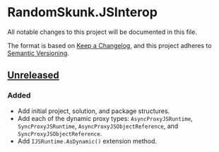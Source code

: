 # RandomSkunk.JSInterop

All notable changes to this project will be documented in this file.

The format is based on [Keep a Changelog],
and this project adheres to [Semantic Versioning].

## [Unreleased]

### Added

- Add initial project, solution, and package structures.
- Add each of the dynamic proxy types: `AsyncProxyJSRuntime`, `SyncProxyJSRuntime`, `AsyncProxyJSObjectReference`, and `SyncProxyJSObjectReference`.
- Add `IJSRuntime.AsDynamic()` extension method.

[Keep a Changelog]: https://keepachangelog.com/en/1.0.0/
[Semantic Versioning]: https://semver.org/spec/v2.0.0.html

[Unreleased]: https://github.com/bfriesen/RandomSkunk.JSInterop/compare/v0.0.0...HEAD

